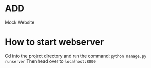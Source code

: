 # ADD
Mock Website

# How to start webserver
Cd into the project directory and run the command:
`python manage.py runserver`
Then head over to `localhost:8000`

